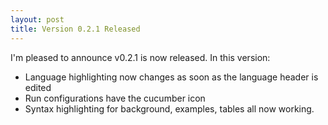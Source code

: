 ```yaml
---
layout: post
title: Version 0.2.1 Released
---
```

I'm pleased to announce v0.2.1 is now released. In this version:
* Language highlighting now changes as soon as the language header is edited
* Run configurations have the cucumber icon
* Syntax highlighting for background, examples, tables all now working.